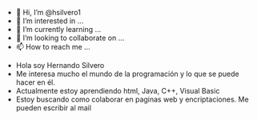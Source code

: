 - 👋 Hi, I’m @hsilvero1
- 👀 I’m interested in ...
- 🌱 I’m currently learning ...
- 💞️ I’m looking to collaborate on ...
- 📫 How to reach me ...

<!---
hsilvero1/hsilvero1 is a ✨ special ✨ repository because its `README.md` (this file) appears on your GitHub profile.
You can click the Preview link to take a look at your changes.
--->
- Hola soy Hernando Silvero
- Me interesa mucho el mundo de la programación y lo que se puede hacer en él.
- Actualmente estoy aprendiendo html, Java, C++, Visual Basic
- Estoy buscando como colaborar en paginas web y encriptaciones.
Me pueden escribir al mail
